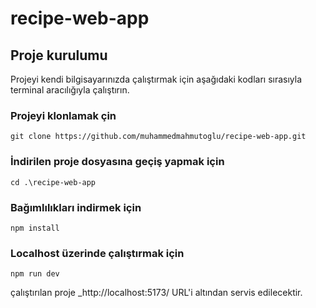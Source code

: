 # recipe-web-app
## Proje kurulumu

Projeyi kendi bilgisayarınızda çalıştırmak için aşağıdaki kodları sırasıyla terminal aracılığıyla çalıştırın.

### Projeyi klonlamak çin

```
git clone https://github.com/muhammedmahmutoglu/recipe-web-app.git
```

### İndirilen proje dosyasına geçiş yapmak için

```
cd .\recipe-web-app
```

### Bağımlılıkları indirmek için

```
npm install
```

### Localhost üzerinde çalıştırmak için

```
npm run dev
```

çalıştırılan proje _http://localhost:5173/ URL'i altından servis edilecektir.

```